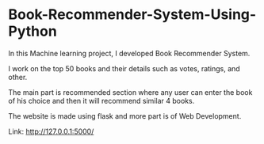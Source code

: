 # Book-Recommender-System-Using-Python

In this Machine learning project, I developed Book Recommender System.

I work on the top 50 books and their details such as votes, ratings, and other.

The main part is recommended section where any user can enter the book of his choice and then it will recommend similar 4 books.

The website is made using flask and more part is of Web Development.


Link: http://127.0.0.1:5000/
